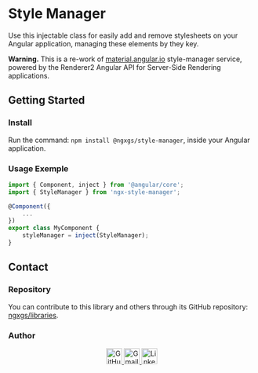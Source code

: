 # Style Manager 

Use this injectable class for easily add and remove stylesheets on your Angular application, managing these elements by they key.

**Warning.** This is a re-work of [material.angular.io](https://github.com/angular/material.angular.io) style-manager service, powered by the Renderer2 Angular API for Server-Side Rendering applications. 

## Getting Started

### Install

Run the command: `npm install @ngxgs/style-manager`, inside your Angular application.

### Usage Exemple

```typescript
import { Component, inject } from '@angular/core';
import { StyleManager } from 'ngx-style-manager';

@Component({
    ...
})
export class MyComponent {
    styleManager = inject(StyleManager);
}
```

## Contact

### Repository

You can contribute to this library and others through its GitHub repository: [ngxgs/libraries](https://github.com/ngxgs/libraries.git).

### Author

<div align="center">
    <a href="https://github.com/sougabriel">
        <img src="https://skillicons.dev/icons?i=github" height="32px" alt="GitHub Logo" />
    </a>
    <a href="mailto:gabriel.dsouzapro@gmail.com">
        <img src="https://skillicons.dev/icons?i=gmail" height="32px" alt="Gmail Logo" />
    </a>
    <a href="https://www.linkedin.com/in/sougabriels/">
        <img src="https://skillicons.dev/icons?i=linkedin" height="32px" alt="LinkedIn Logo" />
    <a>
</div>
